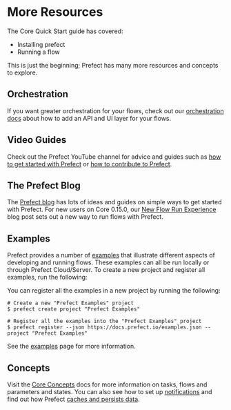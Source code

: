
# More Resources

The Core Quick Start guide has covered: 
- Installing prefect
- Running a flow

This is just the beginning; Prefect has many more resources and concepts to explore. 

## Orchestration

If you want greater orchestration for your flows, check out our [orchestration docs](/orchestration/README.md) about how to add an API and UI layer for your flows. 

## Video Guides

Check out the Prefect YouTube channel for advice and guides such as [how to get started with Prefect](https://youtu.be/iP7gR3r9DME) or [how to contribute to Prefect](https://youtu.be/qePaNCdySes). 

## The Prefect Blog

The [Prefect blog](https://www.prefect.io/resources) has lots of ideas and guides on simple ways to get started with Prefect. For new users on Core 0.15.0, our [New Flow Run Experience](https://www.prefect.io/blog/prefect-0-15-0-a-new-flow-run-experience) blog post sets out a new way to run flows with Prefect. 

## Examples

Prefect provides a number of [examples](/core/examples/overview.md) that illustrate
different aspects of developing and running flows. These examples can all be run
locally or through Prefect Cloud/Server. To create a new project and register all
examples, run the following:

You can register all the examples in a new project by running the following:

```
# Create a new "Prefect Examples" project
$ prefect create project "Prefect Examples"

# Register all the examples into the "Prefect Examples" project
$ prefect register --json https://docs.prefect.io/examples.json --project "Prefect Examples"
```

See the [examples](/core/examples/overview.md) page for more information.

## Concepts

Visit the [Core Concepts](/core/concepts/api.html) docs for more information on tasks, flows and parameters and states. You can also see how to set up [notifications](/core/concepts/notifications.html#state-handlers) and find out how Prefect [caches and persists data](/core/concepts/persistence.html).


